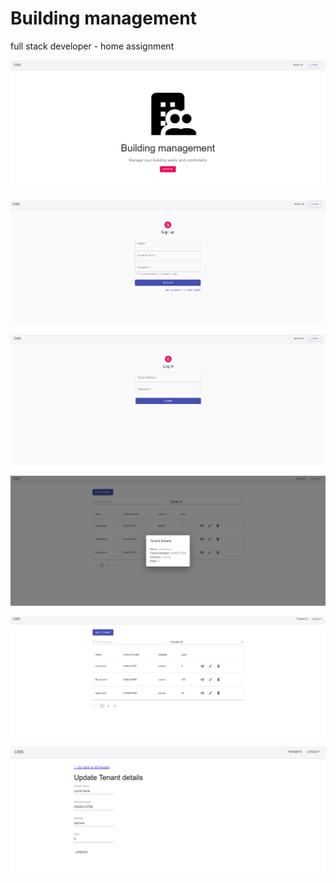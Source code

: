 # Building management
 full stack developer - home assignment
 

 
![Alt text](https://github.com/shunitavni/Building-management/blob/main/app%20img/Home.PNG?raw=true "Home Screen")
<br/>


![Alt text](https://github.com/shunitavni/Building-management/blob/main/app%20img/signup.PNG?raw=true)
<br/>

![Alt text](https://github.com/shunitavni/Building-management/blob/main/app%20img/LogIn.PNG?raw=true)
<br/>

![Alt text](https://github.com/shunitavni/Building-management/blob/main/app%20img/read.PNG?raw=true)
<br/>

![Alt text](https://github.com/shunitavni/Building-management/blob/main/app%20img/tennats.PNG?raw=true)
<br/>

![Alt text](https://github.com/shunitavni/Building-management/blob/main/app%20img/update.PNG?raw=true)
<br/>
